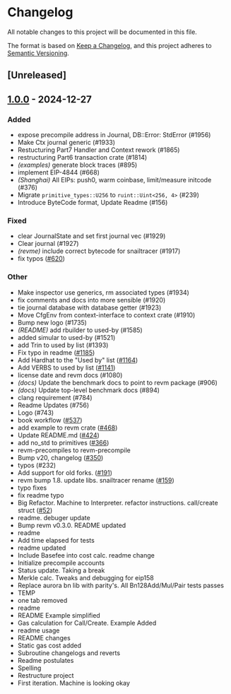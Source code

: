 # Changelog

All notable changes to this project will be documented in this file.

The format is based on [Keep a Changelog](https://keepachangelog.com/en/1.0.0/),
and this project adheres to [Semantic Versioning](https://semver.org/spec/v2.0.0.html).

## [Unreleased]

## [1.0.0](https://github.com/ZzPoLariszZ/revm/releases/tag/revm-context-v1.0.0) - 2024-12-27

### Added

- expose precompile address in Journal, DB::Error: StdError (#1956)
- Make Ctx journal generic (#1933)
- Restucturing Part7 Handler and Context rework (#1865)
- restructuring Part6 transaction crate (#1814)
- *(examples)* generate block traces (#895)
- implement EIP-4844 (#668)
- *(Shanghai)* All EIPs: push0, warm coinbase, limit/measure initcode (#376)
- Migrate `primitive_types::U256` to `ruint::Uint<256, 4>` (#239)
- Introduce ByteCode format, Update Readme (#156)

### Fixed

- clear JournalState and set first journal vec (#1929)
- Clear journal (#1927)
- *(revme)* include correct bytecode for snailtracer  (#1917)
- fix typos ([#620](https://github.com/ZzPoLariszZ/revm/pull/620))

### Other

- Make inspector use generics, rm associated types (#1934)
- fix comments and docs into more sensible (#1920)
- tie journal database with database getter (#1923)
- Move CfgEnv from context-interface to context crate (#1910)
- Bump new logo (#1735)
- *(README)* add rbuilder to used-by (#1585)
- added simular to used-by (#1521)
- add Trin to used by list (#1393)
- Fix typo in readme ([#1185](https://github.com/ZzPoLariszZ/revm/pull/1185))
- Add Hardhat to the "Used by" list ([#1164](https://github.com/ZzPoLariszZ/revm/pull/1164))
- Add VERBS to used by list ([#1141](https://github.com/ZzPoLariszZ/revm/pull/1141))
- license date and revm docs (#1080)
- *(docs)* Update the benchmark docs to point to revm package (#906)
- *(docs)* Update top-level benchmark docs (#894)
- clang requirement (#784)
- Readme Updates (#756)
- Logo (#743)
- book workflow ([#537](https://github.com/ZzPoLariszZ/revm/pull/537))
- add example to revm crate ([#468](https://github.com/ZzPoLariszZ/revm/pull/468))
- Update README.md ([#424](https://github.com/ZzPoLariszZ/revm/pull/424))
- add no_std to primitives ([#366](https://github.com/ZzPoLariszZ/revm/pull/366))
- revm-precompiles to revm-precompile
- Bump v20, changelog ([#350](https://github.com/ZzPoLariszZ/revm/pull/350))
- typos (#232)
- Add support for old forks. ([#191](https://github.com/ZzPoLariszZ/revm/pull/191))
- revm bump 1.8. update libs. snailtracer rename ([#159](https://github.com/ZzPoLariszZ/revm/pull/159))
- typo fixes
- fix readme typo
- Big Refactor. Machine to Interpreter. refactor instructions. call/create struct ([#52](https://github.com/ZzPoLariszZ/revm/pull/52))
- readme. debuger update
- Bump revm v0.3.0. README updated
- readme
- Add time elapsed for tests
- readme updated
- Include Basefee into cost calc. readme change
- Initialize precompile accounts
- Status update. Taking a break
- Merkle calc. Tweaks and debugging for eip158
- Replace aurora bn lib with parity's. All Bn128Add/Mul/Pair tests passes
- TEMP
- one tab removed
- readme
- README Example simplified
- Gas calculation for Call/Create. Example Added
- readme usage
- README changes
- Static gas cost added
- Subroutine changelogs and reverts
- Readme postulates
- Spelling
- Restructure project
- First iteration. Machine is looking okay
